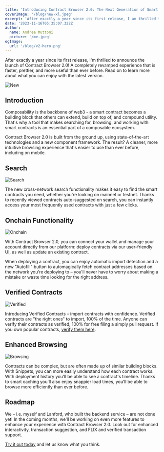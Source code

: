 ```yaml
---
title: 'Introducing Contract Browser 2.0: The Next Generation of Smart Contract Browsing'
coverImage: '/blog/new-xl.jpeg'
excerpt: 'After exactly a year since its first release, I am thrilled to announce the launch of Contract Browser 2.0! A completely revamped experience that is faster, prettier, and more useful than ever before. Read on to learn more about what you can enjoy with the latest version.'
date: '2023-11-16T05:35:07.322Z'
author:
  name: Andrea Muttoni
  picture: '/me.jpeg'
ogImage:
  url: '/blog/v2-hero.png'
---
```


After exactly a year since its first release, I'm thrilled to announce the launch of Contract Browser 2.0! A completely revamped experience that is faster, prettier, and more useful than ever before. Read on to learn more about what you can enjoy with the latest version.

![New](/blog/new.jpeg)

## Introduction

Composability is the backbone of web3 - a smart contract becomes a building block that others can extend, build on top of, and compound utility. That's why a tool that makes searching for, browsing, and working with smart contracts is an essential part of a composable ecosystem. 

Contract Browser 2.0 is built from the ground up, using state-of-the-art technologies and a new component framework. The result? A cleaner, more intuitive browsing experience that's easier to use than ever before, including on mobile.

## Search

![Search](/blog/search.jpeg)

The new cross-network search functionality makes it easy to find the smart contracts you need, whether you're looking on mainnet or testnet. Thanks to recently viewed contracts auto-suggested on search, you can instantly access your most frequently used contracts with just a few clicks.

## Onchain Functionality

![Onchain](/blog/onchain.jpeg)

With Contract Browser 2.0, you can connect your wallet and manage your account directly from our platform: deploy contracts via our user-friendly UI, as well as update an existing contract. 

When deploying a contract, you can enjoy automatic import detection and a new "Autofill" button to automagically fetch contract addresses based on the network you're deploying to – you'll never have to worry about making a mistake or waste time looking for the right address.

## Verified Contracts

![Verified](/blog/verified.jpeg)

Introducing Verified Contracts – import contracts with confidence. Verified contracts are "the right ones" to import, 100% of the time. Anyone can verify their contracts as verified, 100% for free filing a simply pull request. If you own popular contracts, [verify them here](). 

## Enhanced Browsing

![Browsing](/blog/browsing.jpeg)

Contracts can be complex, but are often made up of similar building blocks. With Snippets, you can more easily understand how each contract works. With deployment history you'll be able to see a contract's timeline. Thanks to smart caching you'll also enjoy snappier load times, you'll be able to browse more efficiently than ever before. 

## Roadmap

We – i.e. myself and Lanford, who built the backend service – are not done yet! In the coming months, we'll be working on even more features to enhance your experience with Contract Browser 2.0. Look out for enhanced interactivity, transaction suggestion, and FLIX and verified transaction support.

[Try it out today](https://contractbrowser.com) and let us know what you think.